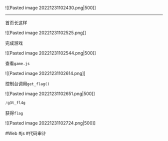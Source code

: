 ![[Pasted image 20221231102430.png|500]]

---
首页长这样

![[Pasted image 20221231102525.png]]

完成游戏

![[Pasted image 20221231102544.png|500]]

查看`game.js`

![[Pasted image 20221231102614.png]]

控制台调用`get_flag()`

![[Pasted image 20221231102651.png|500]]

```php
/g3t_fl4g
```
获得`flag`

![[Pasted image 20221231102724.png|500]]

#Web #js #代码审计 